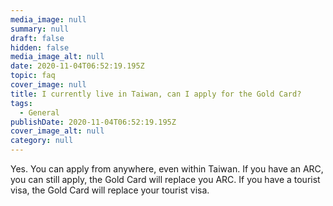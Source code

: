 ```yaml
---
media_image: null
summary: null
draft: false
hidden: false
media_image_alt: null
date: 2020-11-04T06:52:19.195Z
topic: faq
cover_image: null
title: I currently live in Taiwan, can I apply for the Gold Card?
tags:
  - General
publishDate: 2020-11-04T06:52:19.195Z
cover_image_alt: null
category: null
---
```


Yes. You can apply from anywhere, even within Taiwan. If you have an ARC, you can still apply, the Gold Card will replace you ARC. If you have a tourist visa, the Gold Card will replace your tourist visa.

